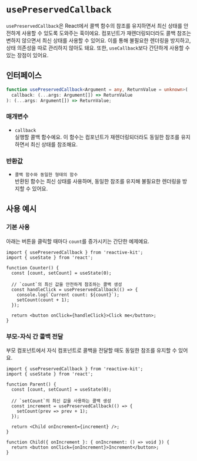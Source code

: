 # `usePreservedCallback`

`usePreservedCallback`은 React에서 콜백 함수의 참조를 유지하면서 최신 상태를 안전하게 사용할 수 있도록 도와주는 훅이에요. 컴포넌트가 재렌더링되더라도 콜백 참조는 변하지 않으면서 최신 상태를 사용할 수 있어요. 이를 통해 불필요한 렌더링을 방지하고, 상태 의존성을 따로 관리하지 않아도 돼요. 또한, `useCallback`보다 간단하게 사용할 수 있는 장점이 있어요.

## 인터페이스

```typescript
function usePreservedCallback<Argument = any, ReturnValue = unknown>(
  callback: (...args: Argument[]) => ReturnValue
): (...args: Argument[]) => ReturnValue;
```

### 매개변수

- `callback`  
  실행할 콜백 함수예요. 이 함수는 컴포넌트가 재렌더링되더라도 동일한 참조를 유지하면서 최신 상태를 참조해요.

### 반환값

- `콜백 함수와 동일한 형태의 함수`  
  반환된 함수는 최신 상태를 사용하며, 동일한 참조를 유지해 불필요한 렌더링을 방지할 수 있어요.

## 사용 예시

### 기본 사용

아래는 버튼을 클릭할 때마다 `count`를 증가시키는 간단한 예제예요.

```tsx
import { usePreservedCallback } from 'reactive-kit';
import { useState } from 'react';

function Counter() {
  const [count, setCount] = useState(0);

  // `count`의 최신 값을 안전하게 참조하는 콜백 생성
  const handleClick = usePreservedCallback(() => {
    console.log(`Current count: ${count}`);
    setCount(count + 1);
  });

  return <button onClick={handleClick}>Click me</button>;
}
```

### 부모-자식 간 콜백 전달

부모 컴포넌트에서 자식 컴포넌트로 콜백을 전달할 때도 동일한 참조를 유지할 수 있어요.

```tsx
import { usePreservedCallback } from 'reactive-kit';
import { useState } from 'react';

function Parent() {
  const [count, setCount] = useState(0);

  // `setCount`의 최신 값을 사용하는 콜백 생성
  const increment = usePreservedCallback(() => {
    setCount(prev => prev + 1);
  });

  return <Child onIncrement={increment} />;
}

function Child({ onIncrement }: { onIncrement: () => void }) {
  return <button onClick={onIncrement}>Increment</button>;
}
```
